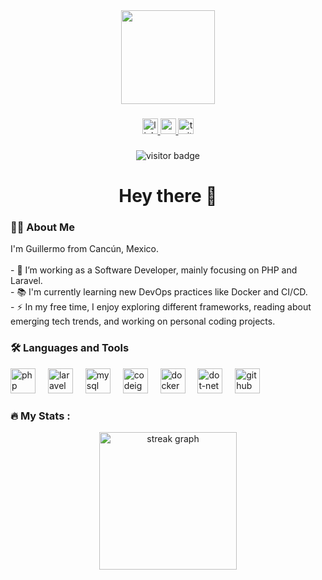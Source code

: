<div align="center">
  <img height="150" src="https://media.giphy.com/media/M9gbBd9nbDrOTu1Mqx/giphy.gif" />
</div>

###

<div align="center">
  <!-- Reemplaza # con la URL de tus redes sociales si las tienes -->
  <a href="#" target="_blank">
    <img src="https://img.shields.io/static/v1?message=LinkedIn&logo=linkedin&label=&color=0077B5&logoColor=white&labelColor=&style=for-the-badge" height="25" alt="linkedin logo" />
  </a>
  <a href="#" target="_blank">
    <img src="https://img.shields.io/static/v1?message=Youtube&logo=youtube&label=&color=FF0000&logoColor=white&labelColor=&style=for-the-badge" height="25" alt="youtube logo" />
  </a>
  <a href="#" target="_blank">
    <img src="https://img.shields.io/static/v1?message=Twitter&logo=twitter&label=&color=1DA1F2&logoColor=white&labelColor=&style=for-the-badge" height="25" alt="twitter logo" />
  </a>
</div>

###

<div align="center">
  <!-- Cambia el username 'guillermogc' por tu usuario de GitHub si lo deseas -->
  <img src="https://visitor-badge.laobi.icu/badge?page_id=GuillermoSM33.GuillermoSM33" alt="visitor badge"/>
</div>

###

<h1 align="center">Hey there 👋</h1>

###

<h3 align="left">👨‍💻 About Me</h3>

<p align="left">
  I'm Guillermo from Cancún, Mexico.<br><br>
  - 🔭 I’m working as a Software Developer, mainly focusing on PHP and Laravel.<br>
  - 📚 I'm currently learning new DevOps practices like Docker and CI/CD.<br>
  - ⚡ In my free time, I enjoy exploring different frameworks, reading about emerging tech trends, and working on personal coding projects.
</p>

###

<h3 align="left">🛠 Languages and Tools</h3>

<div align="left">
  <!-- Puedes agregar o quitar íconos según tu stack real -->
  <img src="https://cdn.jsdelivr.net/gh/devicons/devicon/icons/php/php-plain.svg" height="40" alt="php logo" />
  <img width="12" />
  
  <img src="https://cdn.jsdelivr.net/gh/devicons/devicon/icons/laravel/laravel-plain.svg" height="40" alt="laravel logo" />
  <img width="12" />
  
  <img src="https://cdn.jsdelivr.net/gh/devicons/devicon/icons/mysql/mysql-plain.svg" height="40" alt="mysql logo" />
  <img width="12" />
  
  <img src="https://cdn.jsdelivr.net/gh/devicons/devicon/icons/codeigniter/codeigniter-plain.svg" height="40" alt="codeigniter logo" />
  <img width="12" />
  
  <img src="https://cdn.jsdelivr.net/gh/devicons/devicon/icons/docker/docker-plain-wordmark.svg" height="40" alt="docker logo" />
  <img width="12" />
  
  <img src="https://cdn.jsdelivr.net/gh/devicons/devicon/icons/dot-net/dot-net-plain-wordmark.svg" height="40" alt="dot-net logo" />
  <img width="12" />
  
  <img src="https://cdn.jsdelivr.net/gh/devicons/devicon/icons/github/github-original.svg" height="40" alt="github logo" />
</div>

###

<h3 align="left">🔥 My Stats :</h3>

<div align="center">
  <!-- Cambia el user=maurodesouza por tu usuario de GitHub para tus stats -->
  <img src="https://streak-stats.demolab.com?user=GuillermoSM33&locale=en&mode=daily&theme=dark&hide_border=false&border_radius=5&order=3" height="220" alt="streak graph" />
</div>
